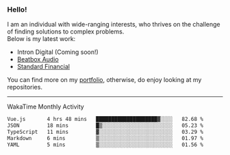 ### Hello!

I am an individual with wide-ranging interests, who thrives on the challenge of finding solutions to complex problems. <br/> Below is my latest work:
- Intron Digital (Coming soon!)
- [Beatbox Audio](https://bumbleboss.xyz/w/beatbox-audio)
- [Standard Financial](https://bumbleboss.xyz/w/standard-financial)

You can find more on my [portfolio](https://bumbleboss.xyz/work), otherwise, do enjoy looking at my repositories.

---

WakaTime Monthly Activity

<!--START_SECTION:waka-->

```txt
Vue.js       4 hrs 48 mins   ████████████████████▓░░░░   82.68 %
JSON         18 mins         █▒░░░░░░░░░░░░░░░░░░░░░░░   05.23 %
TypeScript   11 mins         ▓░░░░░░░░░░░░░░░░░░░░░░░░   03.29 %
Markdown     6 mins          ▒░░░░░░░░░░░░░░░░░░░░░░░░   01.97 %
YAML         5 mins          ▒░░░░░░░░░░░░░░░░░░░░░░░░   01.56 %
```

<!--END_SECTION:waka-->
